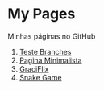 # My Pages
Minhas páginas no GitHub
1.  [Teste Branches](https://gracibrea.github.io/teste-branches/)
2.  [Pagina Minimalista](https://gracibrea.github.io/pagina-minimalista/)
3.  [GraciFlix](https://gracibrea.github.io/netflix-clone/)
4.  [Snake Game](https://gracibrea.github.io/jogo_cobrinha_javascript/)
